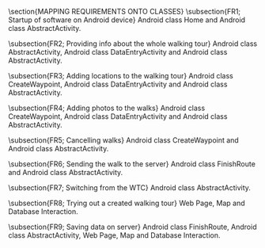 \section{MAPPING REQUIREMENTS ONTO CLASSES}
\subsection{FR1; Startup of software on Android device}
Android class Home and Android class AbstractActivity.

\subsection{FR2; Providing info about the whole walking tour}
Android class AbstractActivity, Android class DataEntryActivity
and Android class AbstractActivity.

\subsection{FR3; Adding locations to the walking tour}
Android class CreateWaypoint, Android class DataEntryActivity
and Android class AbstractActivity.

\subsection{FR4; Adding photos to the walks}
Android class CreateWaypoint, Android class DataEntryActivity 
and Android class AbstractActivity.

\subsection{FR5; Cancelling walks}
Android class CreateWaypoint and Android class AbstractActivity.

\subsection{FR6; Sending the walk to the server}
Android class FinishRoute and Android class AbstractActivity.

\subsection{FR7; Switching from the WTC}
Android class AbstractActivity.

\subsection{FR8; Trying out a created walking tour}
Web Page, Map and Database Interaction.

\subsection{FR9; Saving data on server}
Android class FinishRoute, Android class AbstractActivity, Web Page, Map and Database Interaction.
